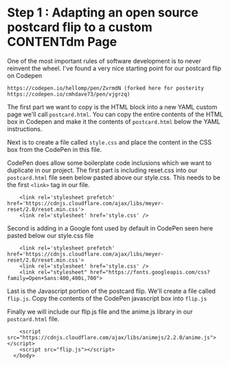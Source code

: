 # Step 1 : Adapting an open source postcard flip to a custom CONTENTdm Page
One of the most important rules of software development is to never reinvent the wheel.  I've found a very nice starting point for our postcard flip on Codepen
```
https://codepen.io/hellomp/pen/ZvrmdN (forked here for posterity https://codepen.io/cmhdave73/pen/vjgrzq)
```
The first part we want to copy is the HTML block into a new YAML custom page we'll call `postcard.html`.  You can copy the entire contents of the HTML box in Codepen and make it the contents of `postcard.html` below the YAML instructions.

Next is to create a file called `style.css` and place the content in the CSS box from the CodePen in this file.

CodePen does allow some boilerplate code inclusions which we want to duplicate in our project.  The first part is including reset.css into our `postcard.html` file seen below pasted above our style.css.  This needs to be the first `<link>` tag in our file.

```
    <link rel='stylesheet prefetch' href='https://cdnjs.cloudflare.com/ajax/libs/meyer-reset/2.0/reset.min.css'>
    <link rel='stylesheet' href='style.css' />
```
Second is adding in a Google font used by default in CodePen seen here pasted below our style.css file
```
    <link rel='stylesheet prefetch' href='https://cdnjs.cloudflare.com/ajax/libs/meyer-reset/2.0/reset.min.css'>
    <link rel='stylesheet' href='style.css' />
    <link rel="stylesheet" href="https://fonts.googleapis.com/css?family=Open+Sans:400,400i,700">
```

Last is the Javascript portion of the postcard flip.  We'll create a file called `flip.js`.  Copy the contents of the CodePen javascript box into `flip.js`

Finally we will include our flip.js file and the anime.js library in our `postcard.html` file.
```
    <script src="https://cdnjs.cloudflare.com/ajax/libs/animejs/2.2.0/anime.js"></script>
    <script src="flip.js"></script>
  </body>
```

